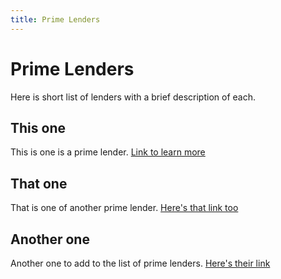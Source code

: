 ```yaml
---
title: Prime Lenders
---
```


# Prime Lenders

Here is short list of lenders with a brief description of each.

## This one

This is one is a prime lender.
[Link to learn more](https://google.com)

## That one

That is one of another prime lender.
[Here's that link too](https://google.com)

## Another one

Another one to add to the list of prime lenders.
[Here's their link](https://google.com)
